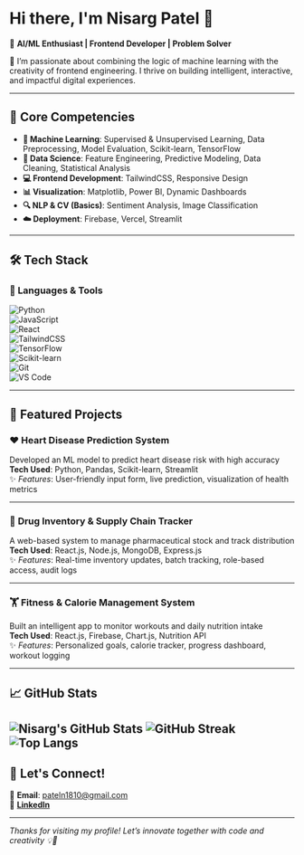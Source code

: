 # Hi there, I'm Nisarg Patel 👋


🎯 **AI/ML Enthusiast | Frontend Developer | Problem Solver**

🚀 I’m passionate about combining the logic of machine learning with the creativity of frontend engineering. I thrive on building intelligent, interactive, and impactful digital experiences.

---

## 🧠 Core Competencies

- **🤖 Machine Learning**: Supervised & Unsupervised Learning, Data Preprocessing, Model Evaluation, Scikit-learn, TensorFlow  
- **🧪 Data Science**: Feature Engineering, Predictive Modeling, Data Cleaning, Statistical Analysis  
- **💻 Frontend Development**: TailwindCSS, Responsive Design 
- **📊 Visualization**: Matplotlib, Power BI, Dynamic Dashboards  
- **🔍 NLP & CV (Basics)**: Sentiment Analysis, Image Classification  
- **☁️ Deployment**: Firebase, Vercel, Streamlit  

---

## 🛠️ Tech Stack

### 🚀 Languages & Tools  
![Python](https://img.shields.io/badge/-Python-3776AB?style=flat&logo=python&logoColor=white)  
![JavaScript](https://img.shields.io/badge/-JavaScript-F7DF1E?style=flat&logo=javascript&logoColor=black)  
![React](https://img.shields.io/badge/-React-61DAFB?style=flat&logo=react&logoColor=black)  
![TailwindCSS](https://img.shields.io/badge/-TailwindCSS-06B6D4?style=flat&logo=tailwind-css&logoColor=white)  
![TensorFlow](https://img.shields.io/badge/-TensorFlow-FF6F00?style=flat&logo=tensorflow&logoColor=white)  
![Scikit-learn](https://img.shields.io/badge/-Scikit--learn-F7931E?style=flat&logo=scikit-learn&logoColor=white)  
![Git](https://img.shields.io/badge/-Git-F05032?style=flat&logo=git&logoColor=white)  
![VS Code](https://img.shields.io/badge/-VSCode-007ACC?style=flat&logo=visual-studio-code&logoColor=white)

---

## 🌟 Featured Projects

### ❤️ **Heart Disease Prediction System**
Developed an ML model to predict heart disease risk with high accuracy  
**Tech Used**: Python, Pandas, Scikit-learn, Streamlit  
✨ *Features*: User-friendly input form, live prediction, visualization of health metrics

---

### 💊 **Drug Inventory & Supply Chain Tracker**
A web-based system to manage pharmaceutical stock and track distribution  
**Tech Used**: React.js, Node.js, MongoDB, Express.js  
✨ *Features*: Real-time inventory updates, batch tracking, role-based access, audit logs

---

### 🏋️ **Fitness & Calorie Management System**
Built an intelligent app to monitor workouts and daily nutrition intake  
**Tech Used**: React.js, Firebase, Chart.js, Nutrition API  
✨ *Features*: Personalized goals, calorie tracker, progress dashboard, workout logging

---

## 📈 GitHub Stats

![Nisarg's GitHub Stats](https://github-readme-stats.vercel.app/api?username=Nisarg1810&show_icons=true&theme=radical)
![GitHub Streak](https://streak-stats.demolab.com?user=Nisarg1810&theme=radical)
![Top Langs](https://github-readme-stats.vercel.app/api/top-langs/?username=Nisarg1810&layout=compact&theme=radical)
---

## 📩 Let's Connect!

📧 **Email**: pateln1810@gmail.com   
💼 [**LinkedIn**](https://www.linkedin.com/in/nisarg-patel-34620928a/) 


---

_Thanks for visiting my profile! Let’s innovate together with code and creativity 💡🚀_
